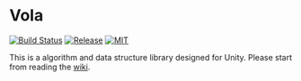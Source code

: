 # Vola
[![Build Status](https://travis-ci.org/AvalonAssets/Vola.svg?branch=master)](https://travis-ci.org/AvalonAssets/Vola)
[![Release](https://img.shields.io/github/release/AvalonAssets/Vola.svg)](https://github.com/AvalonAssets/Algorithm/releases)
[![MIT](https://img.shields.io/badge/license-MIT-blue.svg)](https://github.com/AvalonAssets/Algorithm/blob/master/LICENSE)

This is a algorithm and data structure library designed for Unity. Please start from reading the [wiki](https://github.com/AvalonAssets/Algorithm/wiki).
